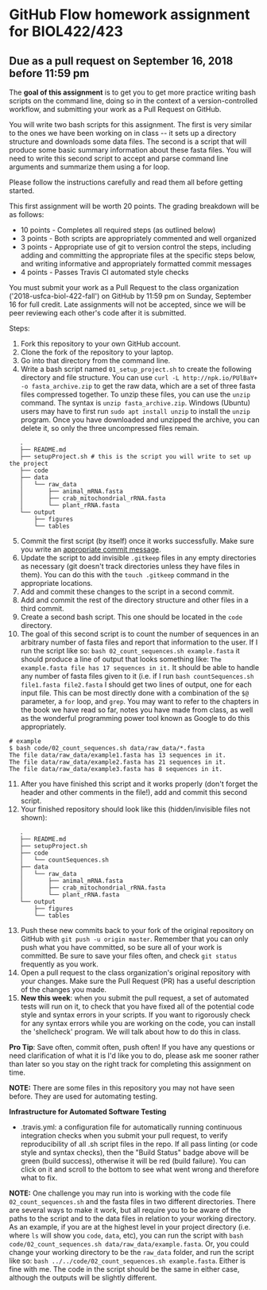 # GitHub Flow homework assignment for BIOL422/423
## Due as a pull request on September 16, 2018 before 11:59 pm

The **goal of this assignment** is to get you to get more practice writing bash scripts on the command line, doing so in the context of a version-controlled workflow, and submitting your work as a Pull Request on GitHub.

You will write two bash scripts for this assignment. The first is very similar to the ones we have been working on in class -- it sets up a directory structure and downloads some data files. The second is a script that will produce some basic summary information about these fasta files. You will need to write this second script to accept and parse command line arguments and summarize them using a for loop.

Please follow the instructions carefully and read them all before getting started.

This first assignment will be worth 20 points. The grading breakdown will be as follows:

* 10 points - Completes all required steps (as outlined below)
* 3 points - Both scripts are appropriately commented and well organized
* 3 points - Appropriate use of git to version control the steps, including adding and committing the appropriate files at the specific steps below, and writing informative and appropriately formatted commit messages
* 4 points - Passes Travis CI automated style checks

You must submit your work as a Pull Request to the class organization ('2018-usfca-biol-422-fall') on GitHub by 11:59 pm on Sunday, September 16 for full credit. Late assignments will not be accepted, since we will be peer reviewing each other's code after it is submitted.

Steps:

1. Fork this repository to your own GitHub account.
2. Clone the fork of the repository to your laptop.
3. Go into that directory from the command line.
4. Write a bash script named `01_setup_project.sh` to create the following directory and file structure. You can use `curl -L http://npk.io/PUlBaY+ -o fasta_archive.zip` to get the raw data, which are a set of three fasta files compressed together. To unzip these files, you can use the `unzip` command. The syntax is `unzip fasta_archive.zip`. Windows (Ubuntu) users may have to first run `sudo apt install unzip` to install the `unzip` program. Once you have downloaded and unzipped the archive, you can delete it, so only the three uncompressed files remain.

```
   .
   ├── README.md
   ├── setupProject.sh # this is the script you will write to set up the project
   ├── code
   ├── data
   │   └── raw_data
   │       ├── animal_mRNA.fasta
   │       ├── crab_mitochondrial_rRNA.fasta
   │       └── plant_rRNA.fasta
   └── output
       ├── figures
       └── tables

```

5. Commit the first script (by itself) once it works successfully. Make sure you write
   an [appropriate commit message](https://chris.beams.io/posts/git-commit/).
6. Update the script to add invisible `.gitkeep` files in any empty directories as necessary
   (git doesn't track directories unless they have files in them). You can do
   this with the `touch .gitkeep` command in the appropriate locations.
7. Add and commit these changes to the script in a second commit.
8. Add and commit the rest of the directory structure and other files in a third commit.
9. Create a second bash script. This one should be located in the `code` directory.
10. The goal of this second script is to count the number of sequences in an arbitrary number of fasta files and report that information to the user. If I run the script like so: `bash 02_count_sequences.sh example.fasta` it should produce a line of output that looks something like: `The example.fasta file has 17 sequences in it.` It should be able to handle any number of fasta files given to it (i.e. if I run `bash countSequences.sh file1.fasta file2.fasta` I should get two lines of output, one for each input file. This can be most directly done with a combination of the `$@` parameter, a `for` loop, and `grep`. You may want to refer to the chapters in the book we have read so far, notes you have made from class, as well as the wonderful programming power tool known as Google to do this appropriately.

```
# example
$ bash code/02_count_sequences.sh data/raw_data/*.fasta
The file data/raw_data/example1.fasta has 13 sequences in it.
The file data/raw_data/example2.fasta has 21 sequences in it.
The file data/raw_data/example3.fasta has 8 sequences in it.
```

11. After you have finished this script and it works properly (don't forget the header and other comments in the file!), add and commit this second script.
12. Your finished repository should look like this (hidden/invisible files not shown):

```
   .
   ├── README.md
   ├── setupProject.sh
   ├── code
   │   └── countSequences.sh
   ├── data
   │   └── raw_data
   │       ├── animal_mRNA.fasta
   │       ├── crab_mitochondrial_rRNA.fasta
   │       └── plant_rRNA.fasta
   └── output
       ├── figures
       └── tables

```

13. Push these new commits back to your fork of the original repository on GitHub with `git push -u origin master`. Remember that you can only push what you have committed, so be sure all of your work is committed. Be sure to save your files often, and check `git status` frequently as you work.
14. Open a pull request to the class organization's original repository with your changes. Make sure the Pull Request (PR) has a useful description of the changes you made.
15. **New this week**: when you submit the pull request, a set of automated tests will run on it, to check that you have fixed all of the potential code style and syntax errors in your scripts. If you want to rigorously check for any syntax errors while you are working on the code, you can install the 'shellcheck' program. We will talk about how to do this in class.

**Pro Tip**: Save often, commit often, push often! If you have any questions or need clarification of what it is I'd like you to do, please ask me sooner rather than later so you stay on the right track for completing this assignment on time.

**NOTE:** There are some files in this repository you may not have seen before. They are used for automating testing.

**Infrastructure for Automated Software Testing**

* .travis.yml: a configuration file for automatically running continuous integration checks when you submit your pull request, to verify reproducibility of all .sh script files in the repo. If all pass linting (or code style and syntax checks), then the "Build Status" badge above will be green (build success), otherwise it will be red (build failure). You can click on it and scroll to the bottom to see what went wrong and therefore what to fix.

**NOTE:** One challenge you may run into is working with the code file `02_count_sequences.sh` and the fasta files in two different directories. There are several ways to make it work, but all require you to be aware of the paths to the script and to the data files in relation to your working directory. As an example, if you are at the highest level in your project directory (i.e. where `ls` will show you `code`, `data`, etc), you can run the script with `bash code/02_count_sequences.sh data/raw_data/example.fasta`. Or, you could change your working directory to be the `raw_data` folder, and run the script like so: `bash ../../code/02_count_sequences.sh example.fasta`. Either is fine with me. The code in the script should be the same in either case, although the outputs will be slightly different.
